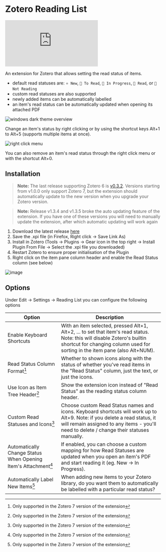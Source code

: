 # Zotero Reading List

![downloads](<https://img.shields.io/github/downloads/dominic-dallosto/zotero-reading-list/latest/zotero-reading-list.xpi?style=flat-square&label=Downloads%20(latest%20version)>)

An extension for Zotero that allows setting the read status of items.

- default read statuses are: `⭐ New`, `📙 To Read`, `📖 In Progress`, `📗 Read`, or `📕 Not Reading`
- custom read statuses are also supported
- newly added items can be automatically labelled
- an item's read status can be automatically updated when opening its attached PDF

![windows dark theme overview](https://github.com/Dominic-DallOsto/zotero-reading-list/assets/26859884/e35ef424-02cd-4bec-8866-3e1d30c9aadf)

Change an item's status by right clicking or by using the shortcut keys Alt+1 to Alt+5 (supports multiple items at once).

![right click menu](https://github.com/Dominic-DallOsto/zotero-reading-list/assets/26859884/10c46660-445d-4591-ad99-777fe58f788f)

You can also remove an item's read status through the right click menu or with the shortcut Alt+0.

## Installation

> **Note:** The last release supporting Zotero 6 is [v0.3.2](https://github.com/Dominic-DallOsto/zotero-reading-list/releases/tag/v0.3.2). Versions starting from v1.0.0 only support Zotero 7, but the extension should automatically update to the new version when you upgrade your Zotero version.

> **Note:** Release v1.3.4 and v1.3.5 broke the auto updating feature of the extension. If you have one of these versions you will need to manually update the extension, after which automatic updating will work again

1. Download the latest release [here](https://github.com/Dominic-DallOsto/zotero-reading-list/releases/latest)
2. Save the .xpi file (in Firefox, Right click -> Save Link As)
3. Install in Zotero (Tools -> Plugins -> Gear icon in the top right -> Install Plugin From File -> Select the .xpi file you downloaded)
4. Restart Zotero to ensure proper initialisation of the Plugin
5. Right click on the item pane column header and enable the Read Status column (see below)

![image](https://github.com/Dominic-DallOsto/zotero-reading-list/assets/26859884/e0dcc5b3-ffee-4120-96c8-81e6903d30b7)

## Options

Under Edit -> Settings -> Reading List you can configure the following options

| Option                                                         | Description                                                                                                                                                                                                            |
| -------------------------------------------------------------- | ---------------------------------------------------------------------------------------------------------------------------------------------------------------------------------------------------------------------- |
| Enable Keyboard Shortcuts                                      | With an item selected, pressed Alt+1, Alt+2, ... to set that item's read status. Note: this will disable Zotero's builtin shortcut for changing column used for sorting in the item pane (also Alt+NUM).               |
| Read Status Column Format[^1]                                  | Whether to shown icons along with the status of whether you've read items in the "Read Status" column, just the text, or just the icons.                                                                               |
| Use Icon as Item Tree Header[^1]                               | Show the extension icon instead of "Read Status" as the reading status column header.                                                                                                                                  |
| Custom Read Statuses and Icons[^1]                             | Choose custom Read Status names and icons. Keyboard shortcuts will work up to Alt+9. Note: if you delete a read status, it will remain assigned to any items - you'll need to delete / change their statuses manually. |
| Automatically Change Status When Opening Item's Attachment[^1] | If enabled, you can choose a custom mapping for how Read Statuses are updated when you open an item's PDF and start reading it (eg. New -> In Progress).                                                               |
| Automatically Label New Items[^1]                              | When adding new items to your Zotero library, do you want them to automatically be labelled with a particular read status?                                                                                             |

[^1]: Only supported in the Zotero 7 version of the extension
